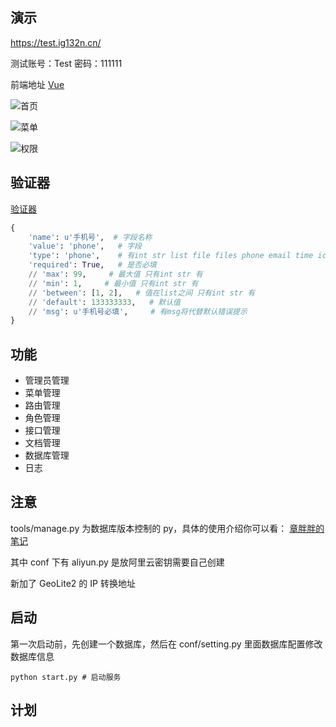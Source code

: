 ## 演示

https://test.ig132n.cn/

测试账号：Test 密码：111111

前端地址 [Vue](https://github.com/huzidabanzhang/python-admin-pm "Vue")

![首页](https://github.com/huzidabanzhang/python-admin/blob/master/static/image/markdown/desktop.png "首页")

![菜单](https://github.com/huzidabanzhang/python-admin/blob/master/static/image/markdown/menu.png "菜单")

![权限](https://github.com/huzidabanzhang/python-admin/blob/master/static/image/markdown/role.png "权限")

## 验证器

[验证器](https://github.com/huzidabanzhang/python-admin/blob/master/trunk/validate/__init__.py "验证器")

```python
{
    'name': u'手机号',  # 字段名称
    'value': 'phone',   # 字段
    'type': 'phone',    # 有int str list file files phone email time ic boolean
    'required': True,   # 是否必填
    // 'max': 99,     # 最大值 只有int str 有
    // 'min': 1,     # 最小值 只有int str 有
    // 'between': [1, 2],   # 值在list之间 只有int str 有
    // 'default': 133333333,   # 默认值
    // 'msg': u'手机号必填',     # 有msg将代替默认错误提示
}
```

## 功能

-   管理员管理
-   菜单管理
-   路由管理
-   角色管理
-   接口管理
-   文档管理
-   数据库管理
-   日志

## 注意

tools/manage.py 为数据库版本控制的 py，具体的使用介绍你可以看： [章胖胖的笔记](https://huzidabanzhang.github.io/notes/2020-03-30.html#python-flask-migrate-%E8%BF%81%E7%A7%BB%E6%95%B0%E6%8D%AE%E5%BA%93 "章胖胖的笔记")

其中 conf 下有 aliyun.py 是放阿里云密钥需要自己创建

新加了 GeoLite2 的 IP 转换地址

## 启动

第一次启动前，先创建一个数据库，然后在 conf/setting.py 里面数据库配置修改数据库信息

```shell
python start.py # 启动服务
```

## 计划
